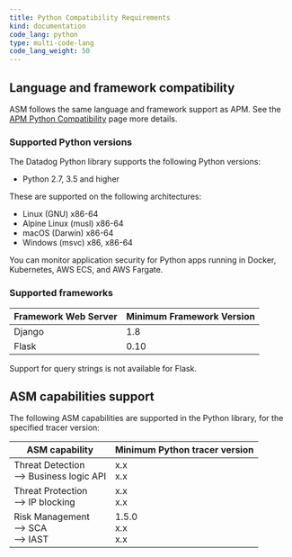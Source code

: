 ```yaml
---
title: Python Compatibility Requirements 
kind: documentation
code_lang: python
type: multi-code-lang
code_lang_weight: 50
---
```


## Language and framework compatibility

ASM follows the same language and framework support as APM. See the [APM Python Compatibility][1] page more details. 

### Supported Python versions

The Datadog Python library supports the following Python versions:

- Python 2.7, 3.5 and higher

These are supported on the following architectures:

- Linux (GNU) x86-64
- Alpine Linux (musl) x86-64
- macOS (Darwin) x86-64
- Windows (msvc) x86, x86-64

You can monitor application security for Python apps running in Docker, Kubernetes, AWS ECS, and AWS Fargate.

### Supported frameworks

| Framework Web Server | Minimum Framework Version |
|----------------------|---------------------------|
| Django               | 1.8                       |
| Flask                | 0.10                      |

Support for query strings is not available for Flask.


## ASM capabilities support

The following ASM capabilities are supported in the Python library, for the specified tracer version:

| ASM capability                   | Minimum Python tracer version |
| -------------------------------- | ----------------------------|
| Threat Detection <br/> --> Business logic API  | x.x <br/>x.x   |
| Threat Protection <br/> --> IP blocking   | x.x<br/>x.x     |
| Risk Management <br/> --> SCA <br/> --> IAST | 1.5.0 <br/>x.x<br/>x.x |


[1]: /tracing/trace_collection/compatibility/python/
